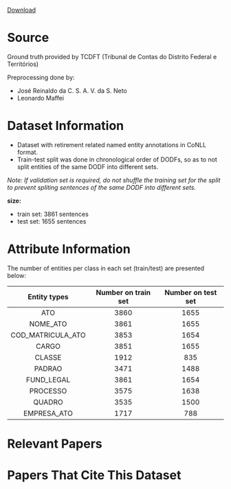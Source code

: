 


[Download](https://drive.google.com/drive/folders/1Uq7jslcHH21FCChhpw_8MTdU3tMfUlRI)




# Source

Ground truth provided by TCDFT (Tribunal de Contas do Distrito Federal e Territórios)

Preprocessing done by: 
- José Reinaldo da C. S. A. V. da S. Neto
- Leonardo Maffei

# Dataset Information
- Dataset with retirement related named entity annotations in CoNLL format. 
- Train-test split was done in chronological order of DODFs, so as to not split entities of the same DODF into different sets. 

*Note: If validation set is required, do not shuffle the training set for the split to prevent spliting sentences of the same DODF into different sets.*


**size:** 
- train set: 3861 sentences
- test set: 1655 sentences

# Attribute Information
The number of entities per class in each set (train/test) are presented below:

|    Entity types   | Number on train set | Number on test set |
|:-----------------:|:-------------------:|:------------------:|
|        ATO        |         3860        |        1655        |
|      NOME_ATO     |         3861        |        1655        |
| COD_MATRICULA_ATO |         3853        |        1654        |
|       CARGO       |         3851        |        1655        |
|       CLASSE      |         1912        |         835        |
|       PADRAO      |         3471        |        1488        |
|     FUND_LEGAL    |         3861        |        1654        |
|      PROCESSO     |         3575        |        1638        |
|       QUADRO      |         3535        |        1500        |
|    EMPRESA_ATO    |         1717        |         788        |

# Relevant Papers

# Papers That Cite This Dataset
